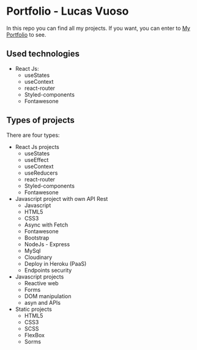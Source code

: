 # **Portfolio - Lucas Vuoso**

In this repo you can find all my projects. If you want, you can enter to [My Portfolio](https://portfolio-vuoso-lucas.vercel.app/) to see.

## Used technologies

- React Js:
  - useStates
  - useContext
  - react-router
  - Styled-components
  - Fontawesone

## Types of projects

There are four types:

- React Js projects
  - useStates
  - useEffect
  - useContext
  - useReducers
  - react-router
  - Styled-components
  - Fontawesone
- Javascript project with own API Rest
  - Javascript
  - HTML5
  - CSS3
  - Async with Fetch
  - Fontawesone
  - Bootstrap
  - NodeJs - Express
  - MySql
  - Cloudinary
  - Deploy in Heroku (PaaS)
  - Endpoints security
- Javascript projects
  - Reactive web
  - Forms
  - DOM manipulation
  - asyn and APIs
- Static projects
  - HTML5
  - CSS3
  - SCSS
  - FlexBox
  - Sorms
